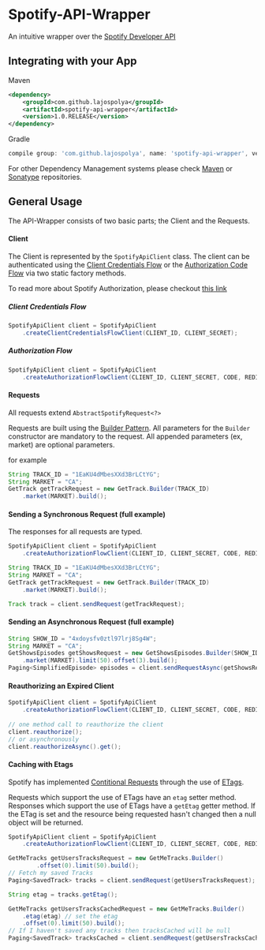 # Spotify-API-Wrapper
An intuitive wrapper over the [Spotify Developer API](https://developer.spotify.com/documentation/web-api/reference/)

## Integrating with your App

Maven
```xml
<dependency>
    <groupId>com.github.lajospolya</groupId>
    <artifactId>spotify-api-wrapper</artifactId>
    <version>1.0.RELEASE</version>
</dependency>
```

Gradle
```gradle
compile group: 'com.github.lajospolya', name: 'spotify-api-wrapper', version: '1.0.RELEASE'
```

For other Dependency Management systems please check [Maven](https://mvnrepository.com/artifact/com.github.lajospolya/spotify-api-wrapper/1.0.RELEASE)
or [Sonatype](https://search.maven.org/artifact/com.github.lajospolya/spotify-api-wrapper/1.0.RELEASE/jar) repositories.
 
 ## General Usage
 The API-Wrapper consists of two basic parts; the Client and the Requests.

#### Client
The Client is represented by the `SpotifyApiClient` class. The client can be authenticated using the 
[Client Credentials Flow](https://developer.spotify.com/documentation/general/guides/authorization-guide/#client-credentials-flow)
 or the 
 [Authorization Code Flow](https://developer.spotify.com/documentation/general/guides/authorization-guide/#authorization-code-flow) 
 via two static factory methods.

To read more about Spotify Authorization, please checkout [this link](https://developer.spotify.com/documentation/general/guides/authorization-guide/)

##### Client Credentials Flow

```java
SpotifyApiClient client = SpotifyApiClient
    .createClientCredentialsFlowClient(CLIENT_ID, CLIENT_SECRET);
```

##### Authorization Flow

```java
SpotifyApiClient client = SpotifyApiClient
    .createAuthorizationFlowClient(CLIENT_ID, CLIENT_SECRET, CODE, REDIRECT_URL);
```

#### Requests

All requests extend `AbstractSpotifyRequest<?>`

Requests are built using the [Builder Pattern](https://en.wikipedia.org/wiki/Builder_pattern). All parameters for the `Builder` 
constructor are mandatory to the request. All appended parameters (ex, market) are optional parameters.
 
 for example

```java
String TRACK_ID = "1EaKU4dMbesXXd3BrLCtYG";
String MARKET = "CA";
GetTrack getTrackRequest = new GetTrack.Builder(TRACK_ID)
    .market(MARKET).build();
```

#### Sending a Synchronous Request (full example)
The responses for all requests are typed.

```java
SpotifyApiClient client = SpotifyApiClient
    .createAuthorizationFlowClient(CLIENT_ID, CLIENT_SECRET, CODE, REDIRECT_URL);

String TRACK_ID = "1EaKU4dMbesXXd3BrLCtYG";
String MARKET = "CA";
GetTrack getTrackRequest = new GetTrack.Builder(TRACK_ID)
    .market(MARKET).build();

Track track = client.sendRequest(getTrackRequest);
```

#### Sending an Asynchronous Request (full example)
```java
String SHOW_ID = "4xdoysfv0ztl97lrj8Sg4W";
String MARKET = "CA";
GetShowsEpisodes getShowsRequest = new GetShowsEpisodes.Builder(SHOW_ID)
    .market(MARKET).limit(50).offset(3).build();
Paging<SimplifiedEpisode> episodes = client.sendRequestAsync(getShowsRequest).get();

```
#### Reauthorizing an Expired Client
```java
SpotifyApiClient client = SpotifyApiClient
    .createAuthorizationFlowClient(CLIENT_ID, CLIENT_SECRET, CODE, REDIRECT_URL);
 
// one method call to reauthorize the client
client.reauthorize();
// or asynchronously
client.reauthorizeAsync().get();
```

#### Caching with Etags
Spotify has implemented [Contitional Requests](https://developer.spotify.com/documentation/web-api/#conditional-requests) 
through the use of [ETags](https://developer.mozilla.org/en-US/docs/Web/HTTP/Headers/ETag).

Requests which support the use of ETags have an `etag` setter method. 
Responses which support the use of ETags have a `getEtag` getter method. 
If the ETag is set and the resource being requested hasn't changed then a null object will be returned.
```java
SpotifyApiClient client = SpotifyApiClient
    .createAuthorizationFlowClient(CLIENT_ID, CLIENT_SECRET, CODE, REDIRECT_URL);

GetMeTracks getUsersTracksRequest = new GetMeTracks.Builder()
        .offset(0).limit(50).build();
// Fetch my saved Tracks
Paging<SavedTrack> tracks = client.sendRequest(getUsersTracksRequest);

String etag = tracks.getEtag();

GetMeTracks getUsersTracksCachedRequest = new GetMeTracks.Builder()
    .etag(etag) // set the etag
    .offset(0).limit(50).build();
// If I haven't saved any tracks then tracksCached will be null
Paging<SavedTrack> tracksCached = client.sendRequest(getUsersTracksCachedRequest);
```
